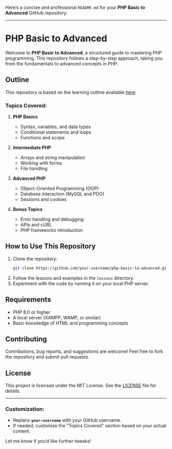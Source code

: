 Here’s a concise and professional `README.md` for your **PHP Basic to Advanced** GitHub repository:

---

# PHP Basic to Advanced

Welcome to **PHP Basic to Advanced**, a structured guide to mastering PHP programming. This repository follows a step-by-step approach, taking you from the fundamentals to advanced concepts in PHP. 

## Outline
This repository is based on the learning outline available [here](https://docs.google.com/document/d/1XNnon2wL7U_q4W6DO8q6x9tcI6j85r-dDRIuTM1KPX0/edit?usp=sharing).

### Topics Covered:
1. **PHP Basics**
   - Syntax, variables, and data types
   - Conditional statements and loops
   - Functions and scope

2. **Intermediate PHP**
   - Arrays and string manipulation
   - Working with forms
   - File handling

3. **Advanced PHP**
   - Object-Oriented Programming (OOP)
   - Database interaction (MySQL and PDO)
   - Sessions and cookies

4. **Bonus Topics**
   - Error handling and debugging
   - APIs and cURL
   - PHP frameworks introduction

## How to Use This Repository
1. Clone the repository:
   ```bash
   git clone https://github.com/your-username/php-basic-to-advanced.git
   ```
2. Follow the lessons and examples in the `lessons` directory.
3. Experiment with the code by running it on your local PHP server.

## Requirements
- PHP 8.0 or higher
- A local server (XAMPP, WAMP, or similar)
- Basic knowledge of HTML and programming concepts

## Contributing
Contributions, bug reports, and suggestions are welcome! Feel free to fork the repository and submit pull requests.

## License
This project is licensed under the MIT License. See the [LICENSE](LICENSE) file for details.

---

### Customization:
- Replace **`your-username`** with your GitHub username.
- If needed, customize the "Topics Covered" section based on your actual content.

Let me know if you’d like further tweaks!
